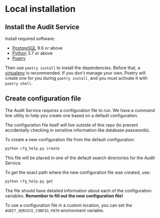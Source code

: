 # Local installation

## Install the Audit Service

Install required software:

* [PostgreSQL](PostgreSQL) 9.6 or above
* [Python](https://www.python.org/downloads/) 3.7 or above
* [Poetry](https://poetry.eustace.io/docs/#installation)

Then use `poetry install` to install the dependencies. Before that,
a [virtualenv](https://virtualenv.pypa.io/) is recommended.
If you don't manage your own, Poetry will create one for you
during `poetry install`, and you must activate it with `poetry shell`.

## Create configuration file

The Audit Service requires a configuration file to run. We have a command line
utility to help you create one based on a default configuration.

The configuration file itself will live outside of this repo (to
prevent accidentally checking in sensitive information like database passwords).

To create a new configuration file from the default configuration:

```bash
python cfg_help.py create
```

This file will be placed in one of the default search directories for the Audit Service.

To get the exact path where the new configuration file was created, use:

```bash
python cfg_help.py get
```

The file should have detailed information about each of the configuration
variables. **Remember to fill out the new configuration file!**

To use a configuration file in a custom location, you can set the `AUDIT_SERVICE_CONFIG_PATH` environment variable.
